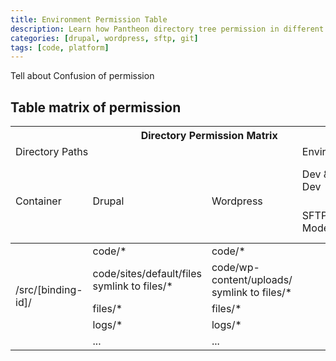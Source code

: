 ```yaml
--- 
title: Environment Permission Table 
description: Learn how Pantheon directory tree permission in different connection mode in different environment. 
categories: [drupal, wordpress, sftp, git] 
tags: [code, platform] 
--- 
```

 
Tell about Confusion of permission 
 
## Table matrix of permission

<table>
	<thead>
		<tr>
			<th colspan="6">Directory Permission Matrix</th>
		</tr>
		<tr>
			<td colspan="3">Directory Paths</td>
			<td colspan="3">Environment's Name</td>
		</tr>
		<tr>
			<td rowspan="2">Container</td>
			<td rowspan="2">Drupal</td>
			<td rowspan="2">Wordpress</td>
			<td colspan="2">Dev &amp; Multi-Dev</td>
			<td>Test &amp; Live</td>
		</tr>
		<tr>
			<td>SFTP Mode</td>
			<td>Git Mode</td>
			<td>Only Git Mode</td>
		</tr>
	</thead>
	<tbody>
		<tr>
			<td rowspan="5">/src/[binding-id]/</td>
			<td>code/*</td>
			<td>code/*</td>
			<td></td>
			<td></td>
			<td></td>
		</tr>
		<tr>
			<td>code/sites/default/files<br>symlink to files/*</td>
			<td>code/wp-content/uploads/<br>symlink to files/*</td>
			<td></td>
			<td></td>
			<td></td>
		</tr>
		<tr>
			<td>files/*</td>
			<td>files/*</td>
			<td></td>
			<td></td>
			<td></td>
		</tr>
		<tr>
			<td>logs/*</td>
			<td>logs/*</td>
			<td></td>
			<td></td>
			<td></td>
		</tr>
		<tr>
			<td>...</td>
			<td>...</td>
			<td></td>
			<td></td>
			<td></td>
		</tr>
	</tbody>
</table>   

